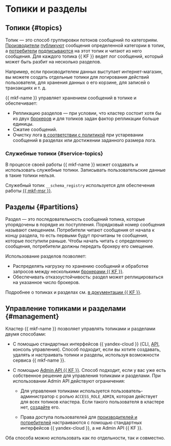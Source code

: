 # Топики и разделы

## Топики {#topics}

Топик — это способ группировки потоков сообщений по категориям. [Производители](producers-consumers.md) [публикуют](../operations/connect.md) сообщения определенной категории в топик, а [потребители](producers-consumers.md) [подписываются](../operations/connect.md) на этот топик и читают из него сообщения. Для каждого топика {{ KF }} ведет лог сообщений, который может быть разбит на несколько разделов.

Например, если производителем данных выступает интернет-магазин, вы можете создать отдельные топики для логирования действий пользователя, для хранения данных о его корзине, для записей о транзакциях и т. д.

{{ mkf-name }} управляет хранением сообщений в топике и обеспечивает:

- Репликацию разделов — при условии, что кластер состоит хотя бы из двух [брокеров](brokers.md) и для топиков задан фактор репликации больше единицы.
- Сжатие сообщений.
- Очистку лога [в соответствии с политикой](../operations/cluster-topics.md#create-topic) при устаревании сообщений в разделах или достижении заданного размера лога.

### Служебные топики {#service-topics}

В процессе своей работы {{ mkf-name }} может создавать и использовать служебные топики.
Записывать пользовательские данные в такие топики нельзя.

Служебный топик `__schema_registry` используется для обеспечения работы [{{ mkf-msr }}](./managed-schema-registry.md).

## Разделы {#partitions}

Раздел — это последовательность сообщений топика, которые упорядочены в порядке их поступления. Порядковый номер сообщения называют смещением. Потребители читают сообщения от начала к концу раздела, то есть первыми будут прочитаны те сообщения, которые поступили раньше. Чтобы начать читать с определенного сообщения, потребители должны передать брокеру его смещение.

Использование разделов позволяет:

- Распределять нагрузку по хранению сообщений и обработке запросов между несколькими [брокерами {{ KF }}](brokers.md).
- Обеспечивать отказоустойчивость: раздел может реплицироваться на указанное число брокеров.

Подробнее о топиках и разделах см. [в документации {{ KF }}](https://kafka.apache.org/documentation/#intro_topics).

## Управление топиками и разделами {#management}

Кластер {{ mkf-name }} позволяет управлять топиками и разделами двумя способами:

* С помощью стандартных интерфейсов {{ yandex-cloud }} (CLI, [API](../../glossary/rest-api.md), консоль управления). Способ подходит, если вы хотите создавать, удалять и настраивать топики и разделы, используя возможности сервиса {{ mkf-name }}.

* С помощью [Admin API {{ KF }}](https://kafka.apache.org/documentation/#adminapi). Способ подходит, если у вас уже есть собственное решение для управления топиками и разделами. При использовании Admin API действуют ограничения:

    * Для управления топиками используется пользователь-администратор с ролью `ACCESS_ROLE_ADMIN`, которая действует для всех топиков кластера. Если такого пользователя в кластере нет, [создайте](../operations/cluster-accounts.md) его.

    * Права доступа пользователей для [производителей и потребителей](./producers-consumers.md) настраиваются с помощью стандартных интерфейсов {{ yandex-cloud }}, а не Admin API {{ KF }}.

Оба способа можно использовать как по отдельности, так и совместно.
